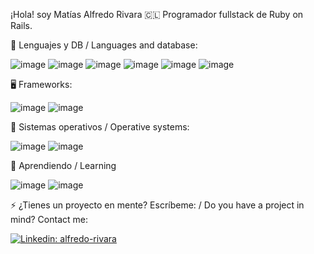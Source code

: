 ¡Hola! soy Matías Alfredo Rivara 🇨🇱
Programador fullstack de Ruby on Rails.

👀 Lenguajes y DB / Languages and database:

![image](https://img.shields.io/badge/Ruby-CC342D?style=for-the-badge&logo=ruby&logoColor=white) 
![image](https://img.shields.io/badge/HTML5-E34F26?style=for-the-badge&logo=html5&logoColor=white) 
![image](https://img.shields.io/badge/CSS3-1572B6?style=for-the-badge&logo=css3&logoColor=white) 
![image](https://img.shields.io/badge/Markdown-000000?style=for-the-badge&logo=markdown&logoColor=white)
![image](https://img.shields.io/badge/PostgreSQL-316192?style=for-the-badge&logo=postgresql&logoColor=white)
![image](https://img.shields.io/badge/Sqlite-003B57?style=for-the-badge&logo=sqlite&logoColor=white)

🖥️ Frameworks:

![image](https://img.shields.io/badge/Ruby_on_Rails-CC0000?style=for-the-badge&logo=ruby-on-rails&logoColor=white)
![image](https://img.shields.io/badge/Bootstrap-563D7C?style=for-the-badge&logo=bootstrap&logoColor=white)

🐧 Sistemas operativos / Operative systems:

![image](https://img.shields.io/badge/Linux-FCC624?style=for-the-badge&logo=linux&logoColor=black)
![image](https://img.shields.io/badge/mac%20os-000000?style=for-the-badge&logo=apple&logoColor=white)

🌱 Aprendiendo / Learning

![image](https://img.shields.io/badge/Python-FFD43B?style=for-the-badge&logo=python&logoColor=blue)
![image](https://img.shields.io/badge/Flask-000000?style=for-the-badge&logo=flask&logoColor=white)

⚡ ¿Tienes un proyecto en mente? Escríbeme: / Do you have a project in mind? Contact me:

[![Linkedin: alfredo-rivara](https://img.shields.io/badge/alfredo-rivara-blue?style=flat-square&logo=Linkedin&logoColor=white&link=https://www.linkedin.com/in/alfredo-rivara/)](https://www.linkedin.com/in/alfredo-rivara/)

<!---
alfredo-rivara/alfredo-rivara is a ✨ special ✨ repository because its `README.md` (this file) appears on your GitHub profile.
You can click the Preview link to take a look at your changes.
--->
